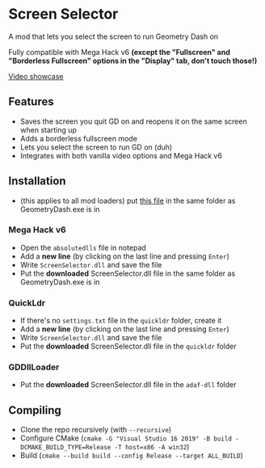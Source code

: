 # Screen Selector
A mod that lets you select the screen to run Geometry Dash on

Fully compatible with Mega Hack v6 **(except the "Fullscreen" and "Borderless Fullscreen" options in the "Display" tab, don't touch those!)**

[Video showcase](https://youtu.be/NxBCq04MgMs)

## Features
- Saves the screen you quit GD on and reopens it on the same screen when starting up
- Adds a borderless fullscreen mode
- Lets you select the screen to run GD on (duh)
- Integrates with both vanilla video options and Mega Hack v6

## Installation
- (this applies to all mod loaders) put [this file](https://github.com/HJfod/minhook/releases/latest/download/minhook.x32.dll) in the same folder as GeometryDash.exe is in
### Mega Hack v6
- Open the `absolutedlls` file in notepad
- Add a **new line** (by clicking on the last line and pressing `Enter`)
- Write `ScreenSelector.dll` and save the file
- Put the **downloaded** ScreenSelector.dll file in the same folder as GeometryDash.exe is in
### QuickLdr
- If there's no `settings.txt` file in the `quickldr` folder, create it
- Add a **new line** (by clicking on the last line and pressing `Enter`)
- Write `ScreenSelector.dll` and save the file
- Put the **downloaded** ScreenSelector.dll file in the `quickldr` folder
### GDDllLoader
- Put the **downloaded** ScreenSelector.dll file in the `adaf-dll` folder

## Compiling
- Clone the repo recursively (with `--recursive`)
- Configure CMake (`cmake -G "Visual Studio 16 2019" -B build -DCMAKE_BUILD_TYPE=Release -T host=x86 -A win32`)
- Build (`cmake --build build --config Release --target ALL_BUILD`)

